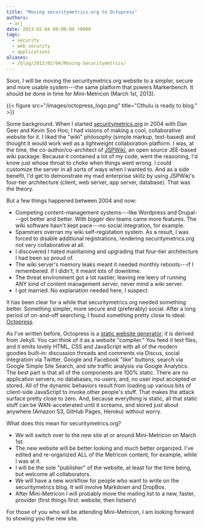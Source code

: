 ```yaml
---
title: "Moving securitymetrics.org to Octopress"
authors:
 - arj
date: 2013-02-04 00:00:00 +0000
tags:
  - security
  - web security
  - applications
aliases:
  - /blog/2013/02/04/Moving-Securitymetrics/
---
```

Soon, I will be moving the securitymetrics.org website to a simpler, secure and more usable system---the same platform that powers Markerbench. It should be done in time for Mini-Metricon (March 1st, 2013).

{{< figure src="/images/octopress_logo.png" title="Cthulu is ready to blog." >}}

Some background. When I started [securitymetrics.org](http://www.securitymetrics.org) in 2004 with Dan Geer and Kevin Soo Hoo, I had visions of making a cool, collaborative website for it. I liked the "wiki" philosophy (simple markup, text-based) and thought it would work well as a lightweight collaboration platform. I was, at the time, the co-author/co-architect of [JSPWiki](http://incubator.apache.org/jspwiki/), an open source JEE-based wiki package. Because it contained a lot of my code, went the reasoning, I'd know just whose throat to choke when things went wrong. I could customize the server in all sorts of ways when I wanted to. And as a side benefit, I'd get to demonstrate my mad enterprise skillz by using JSPWiki's four-tier architecture (client, web server, app server, database). That was the theory.

But a few things happened between 2004 and now:

* Competing content-management systems---like Wordpress and Drupal---got better and better. With bigger dev teams came more features. The wiki software hasn't kept pace---no social integration, for example.
* Spammers overran my wiki self-registation system. As a result, I was forced to disable additional registrations, rendering securitymetrics.org not very collaborative at all.
* I discovered I hated maintaining and upgrading that four-tier architecture I had been so proud of.
* The wiki server's memory leaks meant it needed monthly reboots---if I remembered. If I didn't, it meant lots of downtime.
* The threat environment got a lot nastier, leaving me leery of running ANY kind of content management server, never mind a wiki server.
* I got married. No explanation needed here, I suspect.

It has been clear for a while that securitymetrics.org needed something better. Something simpler, more secure and (preferably) social. After a long period of on-and-off searching, I found something pretty close to ideal: [Octopress](http://octopress.org).

As I've written before, Octopress is a [static website generator](/images/blog/2013/01/08/static-blogging/); it is derived from Jekyll. You can think of it as a website "compiler." You feed it text files, and it emits lovely HTML, CSS and JavaScript with all of the modern goodies built-in: discussion threads and comments via Discus, social integration via Twitter, Google and Facebook "like" buttons, search via Google Simple Site Search, and site traffic analysis via Google Analytics. The best part is that all of the components are 100% static. There are no application servers, no databases, no users; and, no user input accepted or stored. All of the dynamic behaviors result from loading up various bits of client-side JavaScript to invoke other people's stuff. That makes the attack surface pretty close to zero. And, because everything is static, all that static stuff can be WAN-accelerated until it screams, and stored just about anywhere (Amazon S3, GitHub Pages, Heroku) without worry.

What does this mean for securitymetrics.org?

* We will switch over to the new site at or around Mini-Metricon on March 1st.
* The new website will be better looking and much better organized. I've edited and re-organized ALL of the Metricon content, for example, while I was at it.
* I will be the sole "publisher" of the website, at least for the time being, but welcome all collaborators.
* We will have a new workflow for people who want to write on the securitymetrics blog. It will involve Markdown and DropBox.
* After Mini-Metricon I will probably move the mailing list to a new, faster, provider (first things first: website, then listserv)

For those of you who will be attending Mini-Metricon, I am looking forward to showing you the new site.